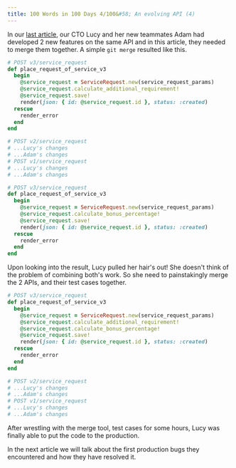 ```yaml
---
title: 100 Words in 100 Days 4/100&#58; An evolving API (4)
---
```

In our [last article](/2019/11/12/100-words-in-100-days-3-an-evolving-api-3.html), our CTO Lucy and her new teammates Adam had developed 2 new features on the same API and in this article, they needed to merge them together. A simple `git merge` resulted like this. 

```ruby
# POST v3/service_request
def place_request_of_service_v3
  begin
    @service_request = ServiceRequest.new(service_request_params)
    @service_request.calculate_additional_requirement!
    @service_request.save!
    render(json: { id: @service_request.id }, status: :created)
  rescue
    render_error
  end
end

# POST v2/service_request
# ...Lucy's changes
# ...Adam's changes
# POST v1/service_request
# ...Lucy's changes
# ...Adam's changes

# POST v3/service_request
def place_request_of_service_v3
  begin
    @service_request = ServiceRequest.new(service_request_params)
    @service_request.calculate_bonus_percentage!
    @service_request.save!
    render(json: { id: @service_request.id }, status: :created)
  rescue
    render_error
  end
end
```

Upon looking into the result, Lucy pulled her hair's out! She doesn't think of the problem of combining both's work. So she need to painstakingly merge the 2 APIs, and their test cases together.

```ruby
# POST v3/service_request
def place_request_of_service_v3
  begin
    @service_request = ServiceRequest.new(service_request_params)
    @service_request.calculate_additional_requirement!
    @service_request.calculate_bonus_percentage!
    @service_request.save!
    render(json: { id: @service_request.id }, status: :created)
  rescue
    render_error
  end
end

# POST v2/service_request
# ...Lucy's changes
# ...Adam's changes
# POST v1/service_request
# ...Lucy's changes
# ...Adam's changes
```

After wrestling with the merge tool, test cases for some hours, Lucy was finally able to put the code to the production.  

In the next article we will talk about the first production bugs they encountered and how they have resolved it.
